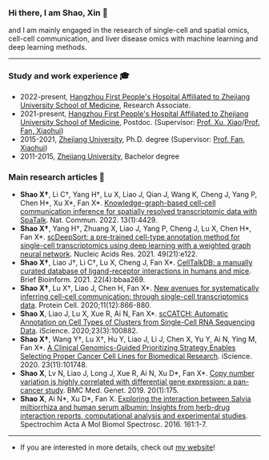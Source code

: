 ### Hi there, I am Shao, Xin 👏

and I am mainly engaged in the research of single-cell and spatial omics, cell-cell communication, and liver disease omics with machine learning and deep learning methods.

---

### Study and work experience 🎓
- 2022-present, [Hangzhou First People's Hospital Affiliated to Zhejiang University School of Medicine](https://www.hz-hospital.com/), Research Associate.
- 2021-present, [Hangzhou First People's Hospital Affiliated to Zhejiang University School of Medicine](https://www.hz-hospital.com/), Postdoc. (Supervisor: [Prof. Xu, Xiao](https://person.zju.edu.cn/0097425)/[Prof. Fan, Xiaohui](https://person.zju.edu.cn/fanxh))
- 2015-2021, [Zhejiang University](https://www.zju.edu.cn/), Ph.D. degree (Supervisor: [Prof. Fan, Xiaohui](https://person.zju.edu.cn/fanxh))
- 2011-2015, [Zhejiang University](https://www.zju.edu.cn/), Bachelor degree

### Main research articles 📑

- __Shao X†__, Li C†, Yang H†, Lu X, Liao J, Qian J, Wang K, Cheng J, Yang P, Chen H*, Xu X*, Fan X*. [Knowledge-graph-based cell-cell communication inference for spatially resolved transcriptomic data with SpaTalk](https://www.nature.com/articles/s41467-022-32111-8). Nat. Commun. 2022. 13(1):4429.
- __Shao X†__, Yang H†, Zhuang X, Liao J, Yang P, Cheng J, Lu X, Chen H*, Fan X*. [scDeepSort: a pre-trained cell-type annotation method for single-cell transcriptomics using deep learning with a weighted graph neural network](https://academic.oup.com/nar/article-lookup/doi/10.1093/nar/gkab775). Nucleic Acids Res. 2021. 49(21):e122.
- __Shao X†__, Liao J†, Li C†, Lu X, Cheng J, Fan X*. [CellTalkDB: a manually curated database of ligand-receptor interactions in humans and mice](https://academic.oup.com/bib/article-lookup/doi/10.1093/bib/bbaa269). Brief Bioinform. 2021. 22(4):bbaa269.
- __Shao X†__, Lu X†, Liao J, Chen H, Fan X*. [New avenues for systematically inferring cell-cell communication: through single-cell transcriptomics data](https://link.springer.com/article/10.1007/s13238-020-00727-5). Protein Cell. 2020;11(12):866-880.
- __Shao X__, Liao J, Lu X, Xue R, Ai N, Fan X*. [scCATCH: Automatic Annotation on Cell Types of Clusters from Single-Cell RNA Sequencing Data](https://www.sciencedirect.com/science/article/pii/S2589004220300663). iScience. 2020;23(3):100882.
- __Shao X†__, Wang Y†, Lu X†, Hu Y, Liao J, Li J, Chen X, Yu Y, Ai N, Ying M, Fan X*. [A Clinical Genomics-Guided Prioritizing Strategy Enables Selecting Proper Cancer Cell Lines for Biomedical Research](https://linkinghub.elsevier.com/retrieve/pii/S2589-0042(20)30945-7). iScience. 2020. 23(11):101748.
- __Shao X__, Lv N, Liao J, Long J, Xue R, Ai N, Xu D*, Fan X*. [Copy number variation is highly correlated with differential gene expression: a pan-cancer study](https://bmcmedgenet.biomedcentral.com/articles/10.1186/s12881-019-0909-5). BMC Med. Genet. 2019. 20(1):175.
- __Shao X__, Ai N*, Xu D*, Fan X. [Exploring the interaction between Salvia miltiorrhiza and human serum albumin: Insights from herb-drug interaction reports, computational analysis and experimental studies](https://linkinghub.elsevier.com/retrieve/pii/S1386-1425(16)30070-1). Spectrochim Acta A Mol Biomol Spectrosc. 2016. 161:1-7.

---
- If you are interested in more details, check out [my website](https://person.zju.edu.cn/shaoxin)!


